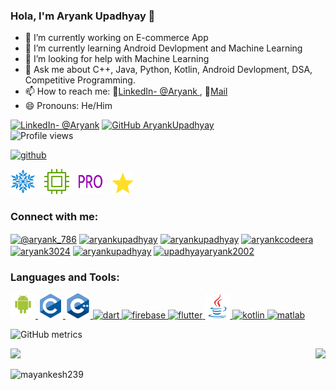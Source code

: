 ### Hola, I'm Aryank Upadhyay 👋


- 🔭 I’m currently working on E-commerce App
- 🌱 I’m currently learning Android Devlopment and Machine Learning
- 🤔 I’m looking for help with Machine Learning
- 💬 Ask me about C++, Java, Python, Kotlin, Android Devlopment, DSA, Competitive Programming.
- 📫 How to reach me:  📧[LinkedIn- @Aryank ](https://www.linkedin.com/in/aryank-upadhyay-6311641b9/) , 📧[Mail](mailto:iamaryankupadhyay@gmailcom)
- 😄 Pronouns: He/Him

 [![LinkedIn- @Aryank ](https://img.shields.io/badge/-Aryank-blue?style=flat-square&logo=Linkedin&logoColor=white&link=https://www.linkedin.com/in/aryank-upadhyay-6311641b9/)](https://www.linkedin.com/in/aryank-upadhyay-6311641b9/)
[![GitHub AryankUpadhyay](https://img.shields.io/github/followers/AryankUpadhyay?label=follow&style=social)](https://github.com/AryankUadhyay)
<br/> 
![Profile views](https://gpvc.arturio.dev/AryankUpadhyay)  
<!-- <p align="left"> <img src="https://komarev.com/ghpvc/?username=aryankupadhyay&label=Profile views&color=008000&style=flat" alt="aryankupadhyay" /> </p> -->

<!-- <p align="left"> <a href="https://github.com/ryo-ma/github-profile-trophy"><img src="https://github-profile-trophy.vercel.app/?username=aryankupadhyay" alt="aryankupadhyay" /></a> </p> -->

[<img src='https://cdn.jsdelivr.net/npm/simple-icons@3.0.1/icons/github.svg' alt='github' height='40'>](https://github.com/AryankUpadhyay)  

<a href='https://archiveprogram.github.com/'><img src='https://raw.githubusercontent.com/acervenky/animated-github-badges/master/assets/acbadge.gif' width='40' height='40'></a> <a href='https://docs.github.com/en/developers'><img src='https://raw.githubusercontent.com/acervenky/animated-github-badges/master/assets/devbadge.gif' width='40' height='40'></a> <a href='https://github.com/pricing'><img src='https://raw.githubusercontent.com/acervenky/animated-github-badges/master/assets/pro.gif' width='40' height='40'></a> <a href='https://stars.github.com/'><img src='https://raw.githubusercontent.com/acervenky/animated-github-badges/master/assets/starbadge.gif' width='35' height='35'></a> 


<h3 align="left">Connect with me:</h3>
<p align="left">
<a href="https://twitter.com/@aryank_786" target="blank"><img align="center" src="https://raw.githubusercontent.com/rahuldkjain/github-profile-readme-generator/master/src/images/icons/Social/twitter.svg" alt="@aryank_786" height="30" width="40" /></a>
<a href="https://www.linkedin.com/in/aryank-upadhyay-6311641b9/" target="blank"><img align="center" src="https://raw.githubusercontent.com/rahuldkjain/github-profile-readme-generator/master/src/images/icons/Social/linked-in-alt.svg" alt="aryankupadhyay" height="30" width="40" /></a>
<a href="https://instagram.com/aryankupadhyay" target="blank"><img align="center" src="https://raw.githubusercontent.com/rahuldkjain/github-profile-readme-generator/master/src/images/icons/Social/instagram.svg" alt="aryankupadhyay" height="30" width="40" /></a>
<a href="https://www.codechef.com/users/aryankcodeera" target="blank"><img align="center" src="https://cdn.jsdelivr.net/npm/simple-icons@3.1.0/icons/codechef.svg" alt="aryankcodeera" height="30" width="40" /></a>
<a href="https://codeforces.com/profile/aryank3024" target="blank"><img align="center" src="https://raw.githubusercontent.com/rahuldkjain/github-profile-readme-generator/master/src/images/icons/Social/codeforces.svg" alt="aryank3024" height="30" width="40" /></a>
<a href="https://www.leetcode.com/aryankupadhyay" target="blank"><img align="center" src="https://raw.githubusercontent.com/rahuldkjain/github-profile-readme-generator/master/src/images/icons/Social/leet-code.svg" alt="aryankupadhyay" height="30" width="40" /></a>
<a href="https://auth.geeksforgeeks.org/user/upadhyayaryank2002" target="blank"><img align="center" src="https://raw.githubusercontent.com/rahuldkjain/github-profile-readme-generator/master/src/images/icons/Social/geeks-for-geeks.svg" alt="upadhyayaryank2002" height="30" width="40" /></a>
</p>

<h3 align="left">Languages and Tools:</h3>
<p align="left"> <a href="https://developer.android.com" target="_blank" rel="noreferrer"> <img src="https://raw.githubusercontent.com/devicons/devicon/master/icons/android/android-original-wordmark.svg" alt="android" width="40" height="40"/> </a> <a href="https://www.cprogramming.com/" target="_blank" rel="noreferrer"> <img src="https://raw.githubusercontent.com/devicons/devicon/master/icons/c/c-original.svg" alt="c" width="40" height="40"/> </a> <a href="https://www.w3schools.com/cpp/" target="_blank" rel="noreferrer"> <img src="https://raw.githubusercontent.com/devicons/devicon/master/icons/cplusplus/cplusplus-original.svg" alt="cplusplus" width="40" height="40"/> </a> <a href="https://dart.dev" target="_blank" rel="noreferrer"> <img src="https://www.vectorlogo.zone/logos/dartlang/dartlang-icon.svg" alt="dart" width="40" height="40"/> </a> <a href="https://firebase.google.com/" target="_blank" rel="noreferrer"> <img src="https://www.vectorlogo.zone/logos/firebase/firebase-icon.svg" alt="firebase" width="40" height="40"/> </a> <a href="https://flutter.dev" target="_blank" rel="noreferrer"> <img src="https://www.vectorlogo.zone/logos/flutterio/flutterio-icon.svg" alt="flutter" width="40" height="40"/> </a> <a href="https://www.java.com" target="_blank" rel="noreferrer"> <img src="https://raw.githubusercontent.com/devicons/devicon/master/icons/java/java-original.svg" alt="java" width="40" height="40"/> </a> <a href="https://kotlinlang.org" target="_blank" rel="noreferrer"> <img src="https://www.vectorlogo.zone/logos/kotlinlang/kotlinlang-icon.svg" alt="kotlin" width="40" height="40"/> </a> <a href="https://www.mathworks.com/" target="_blank" rel="noreferrer"> <img src="https://upload.wikimedia.org/wikipedia/commons/2/21/Matlab_Logo.png" alt="matlab" width="40" height="40"/> </a> </p>


![GitHub metrics](https://metrics.lecoq.io/AryankUpadhyay)  



 <img src="https://github-readme-stats.vercel.app/api?username=AryankUpadhyay&&show_icons=true&title_color=fffff9&icon_color=ffffff&text_color=088000&bg_color=191919">
<!-- <p><img align="left" src="https://github-readme-stats.vercel.app/api/top-langs?username=aryankupadhyay&show_icons=true&locale=en&layout=compact" alt="aryankupadhyay" /></p> -->

<!-- <p>&nbsp;<img align="center" src="https://github-readme-stats.vercel.app/api?username=aryankupadhyay&show_icons=true&locale=en" alt="aryankupadhyay" /></p> -->
<!-- 
<p><img align="center" src="https://github-readme-streak-stats.herokuapp.com/?user=aryankupadhyay&" alt="aryankupadhyay" /></p> -->
<a href="https://github.com/AryankUpadhyay">
  <img align="right" src="https://github-readme-stats.vercel.app/api/top-langs/?username=AryankUpadhyay&theme=gotham" />
</a>
<div align="center">
  <p><img align="left" src="https://github-readme-streak-stats.herokuapp.com/?user=AryankUpadhyay&theme=gotham" alt="mayankesh239" /></p>
</div>


